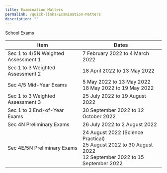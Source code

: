 ```yaml
---
title: Examination Matters
permalink: /quick-links/Examination-Matters
description: ""
---
```

School Exams



| Item | Dates | 
| -------- | -------- | 
| Sec 1 to 4/5N Weighted Assessment 1	|7 February 2022 to 4 March 2022|
|Sec 1 to 3 Weighted Assessment 2|	18 April 2022 to 13 May 2022|
|Sec 4/5 Mid-Year Exams	|5 May 2022 to 13 May 2022<br>18 May 2022 to 19 May 2022
 |Sec 1 to 3 Weighted Assessment 3|	25 July 2022 to 19 August 2022
 |Sec 1 to 3 End-of-Year Exams	|30 September 2022 to 12 October 2022
 |Sec 4N Preliminary Exams|	26 July 2022 to 2 August 2022
|Sec 4E/5N Preliminary Exams	|24 August 2022 (Science Practical)<br>25 August 2022 to 30 August 2022<br>12 September 2022 to 15 September 2022